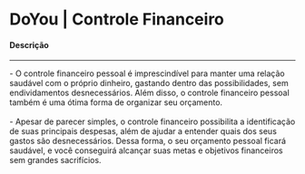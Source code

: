 # DoYou | Controle Financeiro

<h4> Descrição </h4>
<hr>
 - O controle financeiro pessoal é imprescindível para manter uma relação saudável com o próprio dinheiro, gastando dentro das possibilidades, sem endividamentos desnecessários. Além disso, o controle financeiro pessoal também é uma ótima forma de organizar seu orçamento.
 <br>
 <br>
 - Apesar de parecer simples, o controle financeiro possibilita a identificação de suas principais despesas, além de ajudar a entender quais dos seus gastos são desnecessários. Dessa forma, o seu orçamento pessoal ficará saudável, e você conseguirá alcançar suas metas e objetivos financeiros sem grandes sacrifícios.
  
